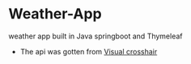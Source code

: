 # Weather-App
weather app built in Java springboot and Thymeleaf

* The api was gotten from [Visual crosshair](https://www.visualcrossing.com/)
